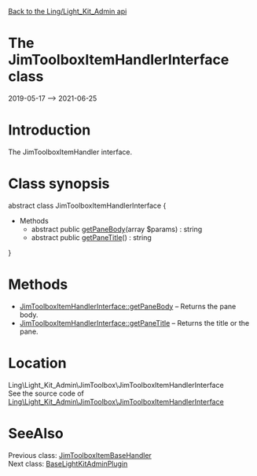 [Back to the Ling/Light_Kit_Admin api](https://github.com/lingtalfi/Light_Kit_Admin/blob/master/doc/api/Ling/Light_Kit_Admin.md)



The JimToolboxItemHandlerInterface class
================
2019-05-17 --> 2021-06-25






Introduction
============

The JimToolboxItemHandler interface.



Class synopsis
==============


abstract class <span class="pl-k">JimToolboxItemHandlerInterface</span>  {

- Methods
    - abstract public [getPaneBody](https://github.com/lingtalfi/Light_Kit_Admin/blob/master/doc/api/Ling/Light_Kit_Admin/JimToolbox/JimToolboxItemHandlerInterface/getPaneBody.md)(array $params) : string
    - abstract public [getPaneTitle](https://github.com/lingtalfi/Light_Kit_Admin/blob/master/doc/api/Ling/Light_Kit_Admin/JimToolbox/JimToolboxItemHandlerInterface/getPaneTitle.md)() : string

}






Methods
==============

- [JimToolboxItemHandlerInterface::getPaneBody](https://github.com/lingtalfi/Light_Kit_Admin/blob/master/doc/api/Ling/Light_Kit_Admin/JimToolbox/JimToolboxItemHandlerInterface/getPaneBody.md) &ndash; Returns the pane body.
- [JimToolboxItemHandlerInterface::getPaneTitle](https://github.com/lingtalfi/Light_Kit_Admin/blob/master/doc/api/Ling/Light_Kit_Admin/JimToolbox/JimToolboxItemHandlerInterface/getPaneTitle.md) &ndash; Returns the title or the pane.





Location
=============
Ling\Light_Kit_Admin\JimToolbox\JimToolboxItemHandlerInterface<br>
See the source code of [Ling\Light_Kit_Admin\JimToolbox\JimToolboxItemHandlerInterface](https://github.com/lingtalfi/Light_Kit_Admin/blob/master/JimToolbox/JimToolboxItemHandlerInterface.php)



SeeAlso
==============
Previous class: [JimToolboxItemBaseHandler](https://github.com/lingtalfi/Light_Kit_Admin/blob/master/doc/api/Ling/Light_Kit_Admin/JimToolbox/JimToolboxItemBaseHandler.md)<br>Next class: [BaseLightKitAdminPlugin](https://github.com/lingtalfi/Light_Kit_Admin/blob/master/doc/api/Ling/Light_Kit_Admin/LightKitAdminPlugin/BaseLightKitAdminPlugin.md)<br>
